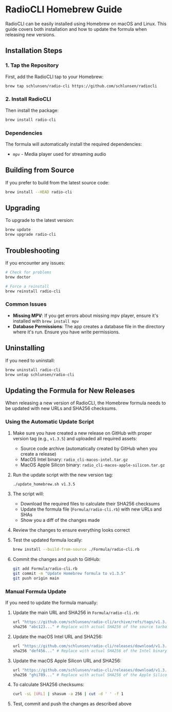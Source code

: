 # RadioCLI Homebrew Guide

RadioCLI can be easily installed using Homebrew on macOS and Linux. This guide covers both installation and how to update the formula when releasing new versions.

## Installation Steps

### 1. Tap the Repository

First, add the RadioCLI tap to your Homebrew:

```bash
brew tap schlunsen/radio-cli https://github.com/schlunsen/radiocli
```

### 2. Install RadioCLI

Then install the package:

```bash
brew install radio-cli
```

### Dependencies

The formula will automatically install the required dependencies:
- `mpv` - Media player used for streaming audio

## Building from Source

If you prefer to build from the latest source code:

```bash
brew install --HEAD radio-cli
```

## Upgrading

To upgrade to the latest version:

```bash
brew update
brew upgrade radio-cli
```

## Troubleshooting

If you encounter any issues:

```bash
# Check for problems
brew doctor

# Force a reinstall
brew reinstall radio-cli
```

### Common Issues

- **Missing MPV**: If you get errors about missing mpv player, ensure it's installed with `brew install mpv`
- **Database Permissions**: The app creates a database file in the directory where it's run. Ensure you have write permissions.

## Uninstalling

If you need to uninstall:

```bash
brew uninstall radio-cli
brew untap schlunsen/radio-cli
```

## Updating the Formula for New Releases

When releasing a new version of RadioCLI, the Homebrew formula needs to be updated with new URLs and SHA256 checksums.

### Using the Automatic Update Script

1. Make sure you have created a new release on GitHub with proper version tag (e.g., `v1.3.5`) and uploaded all required assets:
   - Source code archive (automatically created by GitHub when you create a release)
   - MacOS Intel binary: `radio_cli-macos-intel.tar.gz`
   - MacOS Apple Silicon binary: `radio_cli-macos-apple-silicon.tar.gz`

2. Run the update script with the new version tag:
   ```bash
   ./update_homebrew.sh v1.3.5
   ```

3. The script will:
   - Download the required files to calculate their SHA256 checksums
   - Update the formula file (`Formula/radio-cli.rb`) with new URLs and SHAs
   - Show you a diff of the changes made

4. Review the changes to ensure everything looks correct

5. Test the updated formula locally:
   ```bash
   brew install --build-from-source ./Formula/radio-cli.rb
   ```

6. Commit the changes and push to GitHub:
   ```bash
   git add Formula/radio-cli.rb
   git commit -m "Update Homebrew formula to v1.3.5"
   git push origin main
   ```

### Manual Formula Update

If you need to update the formula manually:

1. Update the main URL and SHA256 in `Formula/radio-cli.rb`:
   ```ruby
   url "https://github.com/schlunsen/radio-cli/archive/refs/tags/v1.3.5.tar.gz"
   sha256 "abc123..." # Replace with actual SHA256 of the source tarball
   ```

2. Update the macOS Intel URL and SHA256:
   ```ruby
   url "https://github.com/schlunsen/radio-cli/releases/download/v1.3.5/radio_cli-macos-intel.tar.gz"
   sha256 "def456..." # Replace with actual SHA256 of the Intel binary
   ```

3. Update the macOS Apple Silicon URL and SHA256:
   ```ruby
   url "https://github.com/schlunsen/radio-cli/releases/download/v1.3.5/radio_cli-macos-apple-silicon.tar.gz" 
   sha256 "ghi789..." # Replace with actual SHA256 of the Apple Silicon binary
   ```

4. To calculate SHA256 checksums:
   ```bash
   curl -sL [URL] | shasum -a 256 | cut -d ' ' -f 1
   ```

5. Test, commit and push the changes as described above